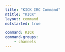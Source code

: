 ```yaml
---
title: "KICK IRC Command"
ntitle: "KICK"
layout: command
notstarted: true

command: KICK
command-groups:
    - channels
---
```

